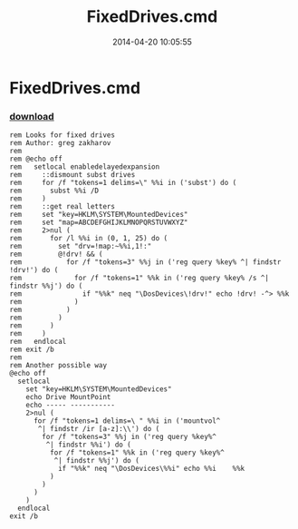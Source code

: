 ﻿---
pid:            5092
poster:         greg zakharov
title:          FixedDrives.cmd
date:           2014-04-20 10:05:55
format:         text
parent:         0
parent:         0

---

# FixedDrives.cmd

### [download](5092.txt)



```text
rem Looks for fixed drives
rem Author: greg zakharov
rem
rem @echo off
rem   setlocal enabledelayedexpansion
rem     ::dismount subst drives
rem     for /f "tokens=1 delims=\" %%i in ('subst') do (
rem       subst %%i /D
rem     )
rem     ::get real letters
rem     set "key=HKLM\SYSTEM\MountedDevices"
rem     set "map=ABCDEFGHIJKLMNOPQRSTUVWXYZ"
rem     2>nul (
rem       for /l %%i in (0, 1, 25) do (
rem         set "drv=!map:~%%i,1!:"
rem         @!drv! && (
rem           for /f "tokens=3" %%j in ('reg query %key% ^| findstr !drv!') do (
rem             for /f "tokens=1" %%k in ('reg query %key% /s ^| findstr %%j') do (
rem               if "%%k" neq "\DosDevices\!drv!" echo !drv! -^> %%k
rem             )
rem           )
rem         )
rem       )
rem     )
rem   endlocal
rem exit /b
rem
rem Another possible way
@echo off
  setlocal
    set "key=HKLM\SYSTEM\MountedDevices"
    echo Drive MountPoint
    echo ----- -----------
    2>nul (
      for /f "tokens=1 delims=\ " %%i in ('mountvol^
       ^| findstr /ir [a-z]:\\') do (
        for /f "tokens=3" %%j in ('reg query %key%^
         ^| findstr %%i') do (
          for /f "tokens=1" %%k in ('reg query %key%^
           ^| findstr %%j') do (
            if "%%k" neq "\DosDevices\%%i" echo %%i    %%k
          )
        )
      )
    )
  endlocal
exit /b
```
